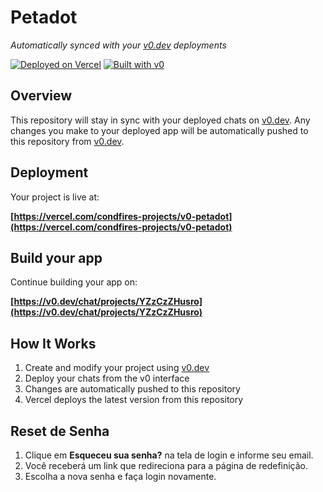 # Petadot

*Automatically synced with your [v0.dev](https://v0.dev) deployments*

[![Deployed on Vercel](https://img.shields.io/badge/Deployed%20on-Vercel-black?style=for-the-badge&logo=vercel)](https://vercel.com/condfires-projects/v0-petadot)
[![Built with v0](https://img.shields.io/badge/Built%20with-v0.dev-black?style=for-the-badge)](https://v0.dev/chat/projects/YZzCzZHusro)

## Overview

This repository will stay in sync with your deployed chats on [v0.dev](https://v0.dev).
Any changes you make to your deployed app will be automatically pushed to this repository from [v0.dev](https://v0.dev).

## Deployment

Your project is live at:

**[https://vercel.com/condfires-projects/v0-petadot](https://vercel.com/condfires-projects/v0-petadot)**

## Build your app

Continue building your app on:

**[https://v0.dev/chat/projects/YZzCzZHusro](https://v0.dev/chat/projects/YZzCzZHusro)**

## How It Works

1. Create and modify your project using [v0.dev](https://v0.dev)
2. Deploy your chats from the v0 interface
3. Changes are automatically pushed to this repository
4. Vercel deploys the latest version from this repository

## Reset de Senha

1. Clique em **Esqueceu sua senha?** na tela de login e informe seu email.
2. Você receberá um link que redireciona para a página de redefinição.
3. Escolha a nova senha e faça login novamente.
